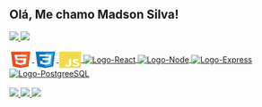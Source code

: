 ## Olá, Me chamo Madson Silva!


<div align="left">
  <a href="https://github.com/madson05">
  <img height="150em" src="https://github-readme-stats.vercel.app/api?username=madson05&show_icons=true&theme=dark"/>
  <img height="150em" src="https://github-readme-stats.vercel.app/api/top-langs/?username=Madson05&layout=compact&langs_count=7&theme=dark&hide_progress=false"/>
</div>
  
<br>
  

<div style="display: inline_block">
  
  <img align="center" alt="Logo-HTML" height="30" width="40" src="https://raw.githubusercontent.com/devicons/devicon/master/icons/html5/html5-original.svg">
  <img align="center" alt="Logo-CSS" height="30" width="40" src="https://raw.githubusercontent.com/devicons/devicon/master/icons/css3/css3-original.svg">
  <img align="center" alt="Logo-Js" height="30" width="40" src="https://raw.githubusercontent.com/devicons/devicon/master/icons/javascript/javascript-plain.svg">
  <img align="center" alt="Logo-React" height="30" width="40" src="https://cdn.jsdelivr.net/gh/devicons/devicon/icons/react/react-original.svg">
  <img align="center" alt="Logo-Node" height="30" width="40" src="https://cdn.jsdelivr.net/gh/devicons/devicon/icons/nodejs/nodejs-original.svg">
  <img align="center" alt="Logo-Express" height="30" width="40" src="https://devicon-website.vercel.app/api/express/original-wordmark.svg?color=%23FFFFFF">
  <img align="center" alt="Logo-PostgreeSQL" height="30" width="40" src="https://cdn.jsdelivr.net/gh/devicons/devicon/icons/postgresql/postgresql-original.svg">
</div>
<br>

<div>
   <a href = "https://www.linkedin.com/in/madson-silva/" target ="_blank"> <img src="https://img.shields.io/badge/LinkedIn-0077B5?style=for-the-badge&logo=linkedin&logoColor=white"> </a>
  <a href = "https://www.instagram.com/madson_dev/" target ="_blank"> <img src="https://img.shields.io/badge/Instagram-E4405F?style=for-the-badge&logo=instagram&logoColor=white" </a>
  <a href = "mailto: madsonsilva2005@gmail.com" target ="_blank"> <img src="https://img.shields.io/badge/Gmail-D14836?style=for-the-badge&logo=gmail&logoColor=white" </a>
  
</div>
